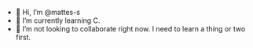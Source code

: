 - 👋 Hi, I’m @mattes-s
- 🌱 I’m currently learning C.
- 💞️ I’m not looking to collaborate right now. I need to learn a thing or two first.

<!---
mattes-s/mattes-s is a ✨ special ✨ repository because its `README.md` (this file) appears on your GitHub profile.
You can click the Preview link to take a look at your changes.
--->
